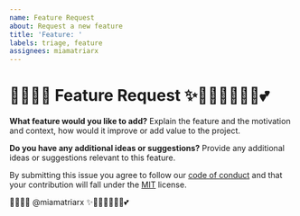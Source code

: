 ```yaml
---
name: Feature Request
about: Request a new feature
title: 'Feature: '
labels: triage, feature
assignees: miamatriarx
---
```


# 🧚🏻‍♀️✨ Feature Request ✨🧚🏻‍♀️🦄🔮🏰💕

**What feature would you like to add?**
Explain the feature and the motivation and context, how would it improve or add value to the project.

**Do you have any additional ideas or suggestions?**
Provide any additional ideas or suggestions relevant to this feature.

By submitting this issue you agree to follow our [code of conduct](https://github.com/miamatriarx/.github/blob/main/docs/code_of_conduct.md) and that your contribution will fall under the [MIT](https://github.com/miamatriarx/.github/blob/main/license) license.

🧚🏻‍♀️✨ @miamatriarx ✨🧚🏻‍♀️🦄🔮🏰💕
